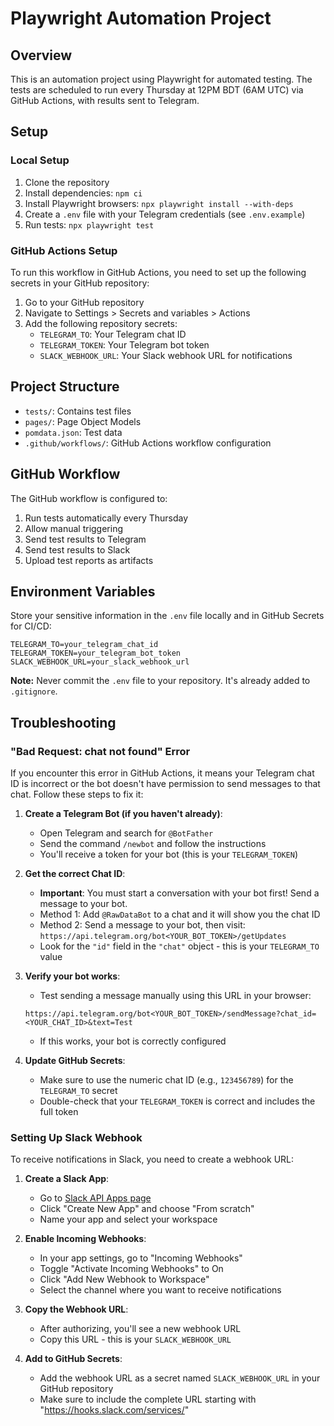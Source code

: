 # Playwright Automation Project

## Overview
This is an automation project using Playwright for automated testing. The tests are scheduled to run every Thursday at 12PM BDT (6AM UTC) via GitHub Actions, with results sent to Telegram.

## Setup

### Local Setup
1. Clone the repository
2. Install dependencies: `npm ci`
3. Install Playwright browsers: `npx playwright install --with-deps`
4. Create a `.env` file with your Telegram credentials (see `.env.example`)
5. Run tests: `npx playwright test`

### GitHub Actions Setup
To run this workflow in GitHub Actions, you need to set up the following secrets in your GitHub repository:

1. Go to your GitHub repository
2. Navigate to Settings > Secrets and variables > Actions
3. Add the following repository secrets:
   - `TELEGRAM_TO`: Your Telegram chat ID
   - `TELEGRAM_TOKEN`: Your Telegram bot token
   - `SLACK_WEBHOOK_URL`: Your Slack webhook URL for notifications

## Project Structure
- `tests/`: Contains test files
- `pages/`: Page Object Models
- `pomdata.json`: Test data
- `.github/workflows/`: GitHub Actions workflow configuration

## GitHub Workflow
The GitHub workflow is configured to:
1. Run tests automatically every Thursday
2. Allow manual triggering
3. Send test results to Telegram
4. Send test results to Slack
5. Upload test reports as artifacts

## Environment Variables
Store your sensitive information in the `.env` file locally and in GitHub Secrets for CI/CD:

```
TELEGRAM_TO=your_telegram_chat_id
TELEGRAM_TOKEN=your_telegram_bot_token
SLACK_WEBHOOK_URL=your_slack_webhook_url
```

**Note:** Never commit the `.env` file to your repository. It's already added to `.gitignore`.

## Troubleshooting

### "Bad Request: chat not found" Error
If you encounter this error in GitHub Actions, it means your Telegram chat ID is incorrect or the bot doesn't have permission to send messages to that chat. Follow these steps to fix it:

1. **Create a Telegram Bot (if you haven't already)**:
   - Open Telegram and search for `@BotFather`
   - Send the command `/newbot` and follow the instructions
   - You'll receive a token for your bot (this is your `TELEGRAM_TOKEN`)

2. **Get the correct Chat ID**:
   - **Important**: You must start a conversation with your bot first! Send a message to your bot.
   - Method 1: Add `@RawDataBot` to a chat and it will show you the chat ID
   - Method 2: Send a message to your bot, then visit: `https://api.telegram.org/bot<YOUR_BOT_TOKEN>/getUpdates`
   - Look for the `"id"` field in the `"chat"` object - this is your `TELEGRAM_TO` value

3. **Verify your bot works**:
   - Test sending a message manually using this URL in your browser:
   ```
   https://api.telegram.org/bot<YOUR_BOT_TOKEN>/sendMessage?chat_id=<YOUR_CHAT_ID>&text=Test
   ```
   - If this works, your bot is correctly configured

4. **Update GitHub Secrets**:
   - Make sure to use the numeric chat ID (e.g., `123456789`) for the `TELEGRAM_TO` secret
   - Double-check that your `TELEGRAM_TOKEN` is correct and includes the full token

### Setting Up Slack Webhook
To receive notifications in Slack, you need to create a webhook URL:

1. **Create a Slack App**:
   - Go to [Slack API Apps page](https://api.slack.com/apps)
   - Click "Create New App" and choose "From scratch"
   - Name your app and select your workspace

2. **Enable Incoming Webhooks**:
   - In your app settings, go to "Incoming Webhooks"
   - Toggle "Activate Incoming Webhooks" to On
   - Click "Add New Webhook to Workspace"
   - Select the channel where you want to receive notifications

3. **Copy the Webhook URL**:
   - After authorizing, you'll see a new webhook URL
   - Copy this URL - this is your `SLACK_WEBHOOK_URL`

4. **Add to GitHub Secrets**:
   - Add the webhook URL as a secret named `SLACK_WEBHOOK_URL` in your GitHub repository
   - Make sure to include the complete URL starting with "https://hooks.slack.com/services/"
